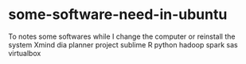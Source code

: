 # some-software-need-in-ubuntu
To notes some softwares while I change the computer or reinstall the system 
Xmind
dia
planner project
sublime
R
python
hadoop
spark
sas
virtualbox
